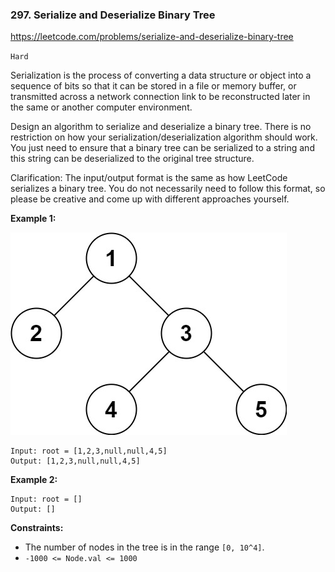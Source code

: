 ### 297. Serialize and Deserialize Binary Tree

https://leetcode.com/problems/serialize-and-deserialize-binary-tree

`Hard`

Serialization is the process of converting a data structure or object into a sequence of bits so that it can be stored in a file or memory buffer, or transmitted across a network connection link to be reconstructed later in the same or another computer environment.

Design an algorithm to serialize and deserialize a binary tree. There is no restriction on how your serialization/deserialization algorithm should work. You just need to ensure that a binary tree can be serialized to a string and this string can be deserialized to the original tree structure.

Clarification: The input/output format is the same as how LeetCode serializes a binary tree. You do not necessarily need to follow this format, so please be creative and come up with different approaches yourself.

 
**Example 1:**

![ex1](ex1.jpg)
```
Input: root = [1,2,3,null,null,4,5]
Output: [1,2,3,null,null,4,5]
```

**Example 2:**
```
Input: root = []
Output: []
```

**Constraints:**

* The number of nodes in the tree is in the range `[0, 10^4]`.
* `-1000 <= Node.val <= 1000`
